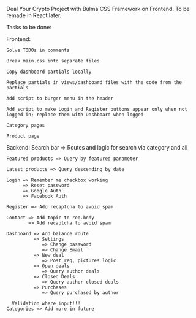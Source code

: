 Deal Your Crypto Project with Bulma CSS Framework on Frontend. To be remade in React later.

Tasks to be done:

Frontend:

    Solve TODOs in comments
    
    Break main.css into separate files
    
    Copy dashboard partials locally
    
    Replace partials in views/dashboard files with the code from the partials
    
    Add script to burger menu in the header
    
    Add script to make Login and Register buttons appear only when not logged in; replace them with Dashboard when logged
    
    Category pages
    
    Product page



Backend:
    Search bar => Routes and logic for search via category and all
    
    Featured products => Query by featured parameter
    
    Latest products => Query descending by date
    
    Login => Remember me checkbox working
          => Reset password
          => Google Auth
          => Facebook Auth
    
    Register => Add recaptcha to avoid spam
    
    Contact => Add topic to req.body
            => Add recaptcha to avoid spam
    
    Dashboard => Add balance route
              => Settings
                 => Change password
                 => Change Email
              => New deal
                 => Post req, pictures logic
              => Open deals
                 => Query author deals
              => Closed Deals
                 => Query author closed deals
              => Purchases
                 => Query purchased by author

      Validation where input!!!
    Categories => Add more in future
